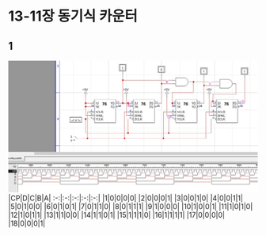 # 13-11장 동기식 카운터
## 1
![1](/img13-11/1.JPG)
|CP|D|C|B|A|
:-:|:-:|:-:|:-:|:-:|
|1|0|0|0|0|
|2|0|0|0|1|
|3|0|0|1|0|
|4|0|0|1|1|
|5|0|1|0|0|
|6|0|1|0|1|
|7|0|1|1|0|
|8|0|1|1|1|
|9|1|0|0|0|
|10|1|0|0|1|
|11|1|0|1|0|
|12|1|0|1|1|
|13|1|1|0|0|
|14|1|1|0|1|
|15|1|1|1|0|
|16|1|1|1|1|
|17|0|0|0|0|
|18|0|0|0|1|
